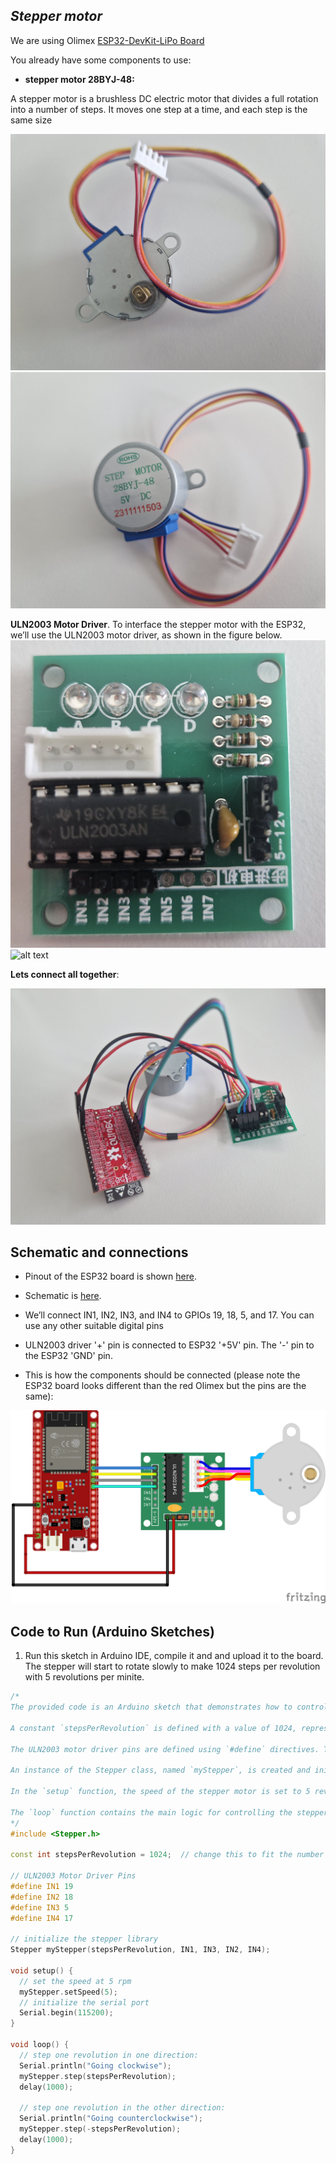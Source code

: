 ## *Stepper motor*

We are using Olimex [ESP32-DevKit-LiPo Board](https://github.com/OLIMEX/ESP32-DevKit-LiPo/blob/master/DOCS/ESP32-DevKit-LiPo-user-manual.pdf) 

You already have some components to use:

 - **stepper motor 28BYJ-48:**

 A stepper motor is a brushless DC electric motor that divides a full rotation into a number of steps. It moves one step at a time, and each step is the same size

![alt text](images/stepper.jpg) ![alt text](images/stepper_1.jpg)

**ULN2003 Motor Driver**.
To interface the stepper motor with the ESP32, we’ll use the ULN2003 motor driver, as shown in the figure below. 
![alt text](images/ULN2003.png)![alt text](images/ULN2003_pinout.png)

**Lets connect all together**:

![alt text](images/sample.jpg)

## Schematic and connections

- Pinout of the ESP32 board is shown [here](images/olimex_esp32.png).

- Schematic is [here](images/schematic_stepper.png).

- We’ll connect IN1, IN2, IN3, and IN4 to GPIOs 19, 18, 5, and 17. You can use any other suitable digital pins 

- ULN2003 driver '+' pin is connected to ESP32 '+5V' pin. The '-' pin to the ESP32 'GND' pin.

- This is how the components should be connected  (please note the ESP32 board looks different than the red Olimex but the pins are the same):

![alt text](images/stepper_motor_schem.png)


## Code to Run (Arduino Sketches)

1. Run this sketch in Arduino IDE, compile it and and upload it to the board. The stepper will start to rotate slowly to make 1024 steps per revolution with 5 revolutions per minite.

```cpp
/*
The provided code is an Arduino sketch that demonstrates how to control a stepper motor using the Stepper library. The sketch begins by including the Stepper library with `#include <Stepper.h>`, which provides the necessary functions to control the stepper motor.

A constant `stepsPerRevolution` is defined with a value of 1024, representing the number of steps the motor needs to complete one full revolution. This value can be adjusted to match the specifications of the stepper motor being used.

The ULN2003 motor driver pins are defined using `#define` directives. These pins (IN1, IN2, IN3, and IN4) are connected to the Arduino and control the stepper motor. The specific pin numbers (19, 18, 5, and 17) correspond to the digital pins on the Arduino board.

An instance of the Stepper class, named `myStepper`, is created and initialized with the number of steps per revolution and the pin numbers. This instance will be used to control the stepper motor.

In the `setup` function, the speed of the stepper motor is set to 5 revolutions per minute (rpm) using the `setSpeed` method. Additionally, the serial port is initialized with a baud rate of 115200 using `Serial.begin(115200)`. This allows for communication between the Arduino and a connected computer, which can be useful for debugging or monitoring the motor's behavior.

The `loop` function contains the main logic for controlling the stepper motor. It first prints "Going clockwise" to the serial monitor and then commands the motor to step one full revolution in the clockwise direction using `myStepper.step(stepsPerRevolution)`. After a delay of 1000 milliseconds (1 second), it prints "Going counterclockwise" to the serial monitor and commands the motor to step one full revolution in the counterclockwise direction using `myStepper.step(-stepsPerRevolution)`. This loop repeats indefinitely, causing the motor to alternate between clockwise and counterclockwise rotations.
*/
#include <Stepper.h>

const int stepsPerRevolution = 1024;  // change this to fit the number of steps per revolution

// ULN2003 Motor Driver Pins
#define IN1 19
#define IN2 18
#define IN3 5
#define IN4 17

// initialize the stepper library
Stepper myStepper(stepsPerRevolution, IN1, IN3, IN2, IN4);

void setup() {
  // set the speed at 5 rpm
  myStepper.setSpeed(5);
  // initialize the serial port
  Serial.begin(115200);
}

void loop() {
  // step one revolution in one direction:
  Serial.println("Going clockwise");
  myStepper.step(stepsPerRevolution);
  delay(1000);

  // step one revolution in the other direction:
  Serial.println("Going counterclockwise");
  myStepper.step(-stepsPerRevolution);
  delay(1000);
}
```
